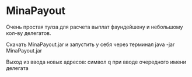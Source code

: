 # MinaPayout
Очень простая тулза для расчета выплат фаундейшену и небольшому кол-ву делегатов.

Скачать MinaPayout.jar и запустить у себя через терминал java -jar MinaPayout.jar

Выход из ввода новых адресов: символ q при вводе очередного имени делегата
